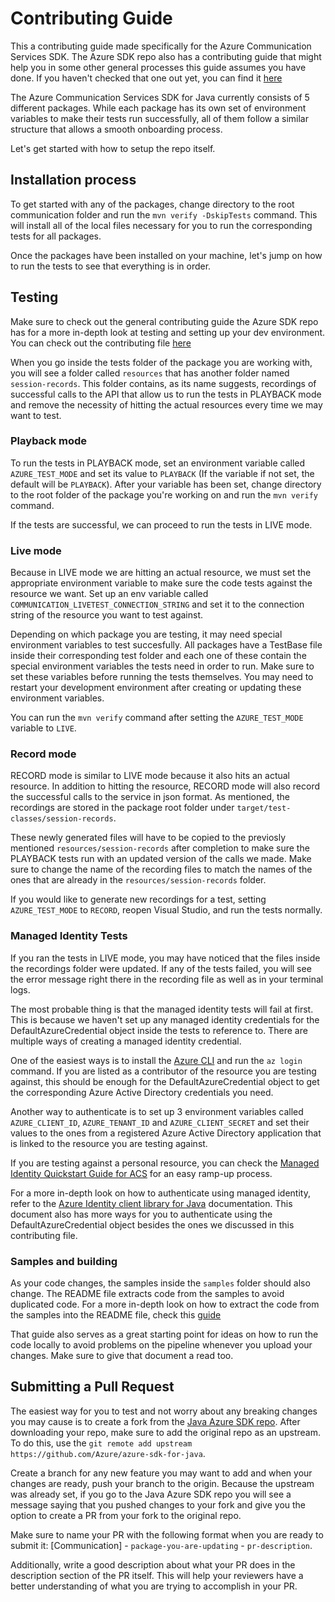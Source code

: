 # Contributing Guide

This a contributing guide made specifically for the Azure Communication Services SDK. The Azure SDK repo also has a contributing guide that might help you in some other general processes this guide assumes you have done. If you haven't checked that one out yet, you can find it [here](https://github.com/Azure/azure-sdk-for-java/blob/master/CONTRIBUTING.md)

The Azure Communication Services SDK for Java currently consists of 5 different packages. While each package has its own set of environment variables to make their tests run successfully, all of them follow a similar structure that allows a smooth onboarding process.

Let's get started with how to setup the repo itself.

## Installation process

To get started with any of the packages, change directory to the root communication folder and run the `mvn verify -DskipTests` command. This will install all of the local files necessary for you to run the corresponding tests for all packages. 

Once the packages have been installed on your machine, let's jump on how to run the tests to see that everything is in order.

## Testing

Make sure to check out the general contributing guide the Azure SDK repo has for a more in-depth look at testing and setting up your dev environment. You can check out the contributing file [here](https://github.com/Azure/azure-sdk-for-java/blob/master/CONTRIBUTING.md)


When you go inside the tests folder of the package you are working with, you will see a folder called `resources` that has another folder named `session-records`. This folder contains, as its name suggests, recordings of successful calls to the API that allow us to run the tests in PLAYBACK mode and remove the necessity of hitting the actual resources every time we may want to test.

### Playback mode

To run the tests in PLAYBACK mode, set an environment variable called `AZURE_TEST_MODE` and set its value to `PLAYBACK` (If the variable if not set, the default will be `PLAYBACK`). After your variable has been set, change directory to the root folder of the package you're working on and run the `mvn verify` command.

If the tests are successful, we can proceed to run the tests in LIVE mode.

### Live mode

Because in LIVE mode we are hitting an actual resource, we must set the appropriate environment variable to make sure the code tests against the resource we want. Set up an env variable called `COMMUNICATION_LIVETEST_CONNECTION_STRING` and set it to the connection string of the resource you want to test against. 

Depending on which package you are testing, it may need special environment variables to test succesfully. All packages have a TestBase file inside their corresponding test folder and each one of these contain the special environment variables the tests need in order to run. Make sure to set these variables before running the tests themselves. You may need to restart your development environment after creating or updating these environment variables.

You can run the `mvn verify` command after setting the `AZURE_TEST_MODE` variable to `LIVE`.

### Record mode

RECORD mode is similar to LIVE mode because it also hits an actual resource. In addition to hitting the resource, RECORD mode will also record the successful calls to the service in json format. As mentioned, the recordings are stored in the package root folder under `target/test-classes/session-records`.

These newly generated files will have to be copied to the previosly mentioned `resources/session-records` after completion to make sure the PLAYBACK tests run with an updated version of the calls we made. Make sure to change the name of the recording files to match the names of the ones that are already in the `resources/session-records` folder. 

If you would like to generate new recordings for a test, setting `AZURE_TEST_MODE` to `RECORD`, reopen Visual Studio, and run the tests normally.

### Managed Identity Tests

If you ran the tests in LIVE mode, you may have noticed that the files inside the recordings folder were updated. If any of the tests failed, you will see the error message right there in the recording file as well as in your terminal logs.

The most probable thing is that the managed identity tests will fail at first. This is because we haven't set up any managed identity credentials for the DefaultAzureCredential object inside the tests to reference to. There are multiple ways of creating a managed identity credential.

One of the easiest ways is to install the [Azure CLI](https://docs.microsoft.com/cli/azure/install-azure-cli) and run the `az login` command. If you are listed as a contributor of the resource you are testing against, this should be enough for the DefaultAzureCredential object to get the corresponding Azure Active Directory credentials you need.

Another way to authenticate is to set up 3 environment variables called `AZURE_CLIENT_ID`, `AZURE_TENANT_ID` and `AZURE_CLIENT_SECRET` and set their values to the ones from a registered Azure Active Directory application that is linked to the resource you are testing against.

If you are testing against a personal resource, you can check the [Managed Identity Quickstart Guide for ACS](https://docs.microsoft.com/azure/communication-services/quickstarts/managed-identity-from-cli) for an easy ramp-up process.

For a more in-depth look on how to authenticate using managed identity, refer to the [Azure Identity client library for Java](https://docs.microsoft.com/java/api/overview/azure/identity-readme) documentation. This document also has more ways for you to authenticate using the DefaultAzureCredential object besides the ones we discussed in this contributing file.

### Samples and building

As your code changes, the samples inside the `samples` folder should also change. The README file extracts code from the samples to avoid duplicated code. For a more in-depth look on how to extract the code from the samples into the README file, check this [guide](https://github.com/Azure/azure-sdk-for-java/wiki/Building#code-snippets-in-readme)

That guide also serves as a great starting point for ideas on how to run the code locally to avoid problems on the pipeline whenever you upload your changes. Make sure to give that document a read too.

## Submitting a Pull Request

The easiest way for you to test and not worry about any breaking changes you may cause is to create a fork from the [Java Azure SDK repo](https://github.com/Azure/azure-sdk-for-java). After downloading your repo, make sure to add the original repo as an upstream. To do this, use the `git remote add upstream https://github.com/Azure/azure-sdk-for-java`.

Create a branch for any new feature you may want to add and when your changes are ready, push your branch to the origin. Because the upstream was already set, if you go to the Java Azure SDK repo you will see a message saying that you pushed changes to your fork and give you the option to create a PR from your fork to the original repo.

Make sure to name your PR with the following format when you are ready to submit it: [Communication] - `package-you-are-updating` - `pr-description`.

Additionally, write a good description about what your PR does in the description section of the PR itself. This will help your reviewers have a better understanding of what you are trying to accomplish in your PR.
